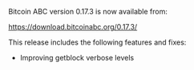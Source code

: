 Bitcoin ABC version 0.17.3 is now available from:

  <https://download.bitcoinabc.org/0.17.3/>

This release includes the following features and fixes:
- Improving getblock verbose levels
